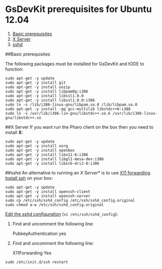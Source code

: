# GsDevKit prerequisites for Ubuntu 12.04 

1. [Basic prerequisites](#basic-prerequisites)
2. [X Server](#x-server)
3. [sshd](#sshd)


##Basic prerequisites

The following packages must be installed for GsDevKit and tODE to function:

```
sudo apt-get -y update
sudo apt-get -y install git
sudo apt-get -y install unzip
sudo apt-get -y install libpam0g:i386
sudo apt-get -y install libssl1.0.0
sudo apt-get -y install libssl1.0.0:i386
sudo ln -s /lib/i386-linux-gnu/libpam.so.0 /lib/libpam.so.0
sudo apt-get -y install -qq gcc-multilib libstdc++6:i386
sudo ln -s /usr/lib/i386-lin-gnu/libstdc++.so.6 /usr/lib/i386-linux-gnu/libstdc++.so
```

##X Server
If you want run the Pharo client on the box then you need to install **X**:

```
sudo apt-get -y update
sudo apt-get -y install xorg
sudo apt-get -y install openbox
sudo apt-get -y install libx11-6:i386
sudo apt-get -y install libgl1-mesa-dev:i386
sudo apt-get -y install libxcb-dri2-0:i386
```

##sshd
An alternative to running an *X Server** is to use [X11 forwarding][1].
[Install ssh][2] on your box:

```
sudo apt-get -y update
sudo apt-get -y install openssh-client
sudo apt-get -y install openssh-server
sudo cp /etc/ssh/sshd_config /etc/ssh/sshd_config.original
sudo chmod a-w /etc/ssh/sshd_config.original
```

[Edit the *sshd configuration*][3] (`vi /etc/ssh/sshd_config`):

1. Find and uncomment the following line:

   PubkeyAuthentication yes

2. Find and uncomment the following line:

   X11Forwarding Yes

```
sudo /etc/init.d/ssh restart
```

[1]: http://unix.stackexchange.com/questions/12755/how-to-forward-x-over-ssh-from-ubuntu-machine
[2]: https://help.ubuntu.com/12.04/serverguide/openssh-server.html
[3]: http://itg.chem.indiana.edu/inc/wiki/software/openssh/200.html
